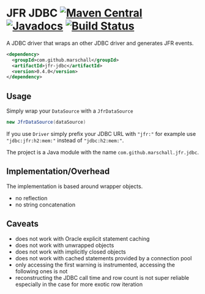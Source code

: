 JFR JDBC [![Maven Central](https://maven-badges.herokuapp.com/maven-central/com.github.marschall/jfr-jdbc/badge.svg)](https://maven-badges.herokuapp.com/maven-central/com.github.marschall/jfr-jdbc) [![Javadocs](https://www.javadoc.io/badge/com.github.marschall/jfr-jdbc.svg)](https://www.javadoc.io/doc/com.github.marschall/jfr-jdbc) [![Build Status](https://travis-ci.org/marschall/jfr-jdbc.svg?branch=master)](https://travis-ci.org/marschall/jfr-jdbc)
========

A JDBC driver that wraps an other JDBC driver and generates JFR events.

```xml
<dependency>
  <groupId>com.github.marschall</groupId>
  <artifactId>jfr-jdbc</artifactId>
  <version>0.4.0</version>
</dependency>
```

Usage
-----

Simply wrap your `DataSource` with a `JfrDataSource`

```java
new JfrDataSource(dataSource)
```

If you use `Driver` simply prefix your JDBC URL with `"jfr:"` for example use `"jdbc:jfr:h2:mem:"` instead of `"jdbc:h2:mem:"`.

The project is a Java module with the name `com.github.marschall.jfr.jdbc`.

Implementation/Overhead
-----------------------

The implementation is based around wrapper objects.

* no reflection
* no string concatenation

Caveats
-------

- does not work with Oracle explicit statement caching
- does not work with unwrapped objects
- does not work with implicitly closed objects
- does not work with cached statements provided by a connection pool
- only accessing the first warning is instrumented, accessing the following ones is not
- reconstructing the JDBC call time and row count is not super reliable especially in the case for more exotic row iteration
